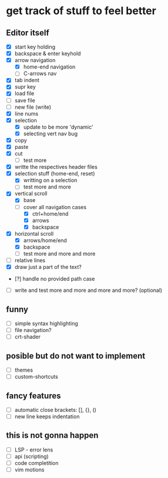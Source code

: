 # get track of stuff to feel better

## Editor itself
- [x] start key holding
- [x] backspace & enter keyhold
- [x] arrow navigation
    - [x] home-end navigation
    - [ ] C-arrows nav
- [x] tab indent
- [x] supr key
- [x] load file
- [ ] save file
- [ ] new file (write)
- [x] line nums
- [x] selection
    - [x] update to be more 'dynamic'
    - [x] selecting vert nav bug
- [x] copy 
- [x] paste
- [x] cut
    - [ ] test more
- [x] writte the respectives header files
- [x] selection stuff (home-end, reset)
    - [x] writting on a selection
    - [ ] test more and more
- [x] vertical scroll
    - [x] base 
    - [ ] cover all navigation cases
        - [x] ctrl+home/end
        - [x] arrows 
        - [x] backspace
- [x] horizontal scroll
    - [x] arrows/home/end
    - [x] backspace
    - [ ] test more and more and more
- [ ] relative lines
- [x] draw just a part of the text? 
- [?] handle no provided path case 

- [ ] write and test more and more and more and more? (optional)

## funny
- [ ] simple syntax highlighting
- [ ] file navigation?
- [ ] crt-shader

## posible but do not want to implement
- [ ] themes
- [ ] custom-shortcuts

## fancy features
- [ ] automatic close brackets: [], {}, ()
- [ ] new line keeps indentation

## this is not gonna happen
- [ ] LSP - error lens
- [ ] api (scripting)
- [ ] code completition
- [ ] vim motions
